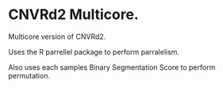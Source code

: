 CNVRd2 Multicore.
=================
Multicore version of CNVRd2.

Uses the R parrellel package to perform parralelism. 

Also uses each samples Binary Segmentation Score to perform permutation.


